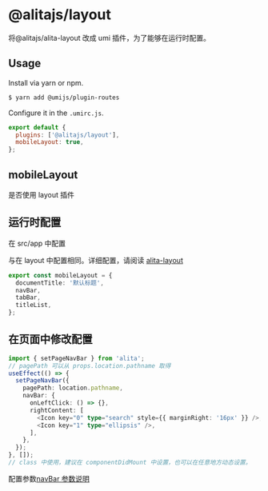 # @alitajs/layout

将@alitajs/alita-layout 改成 umi 插件，为了能够在运行时配置。

## Usage

Install via yarn or npm.

```bash
$ yarn add @umijs/plugin-routes
```

Configure it in the `.umirc.js`.

```js
export default {
  plugins: ['@alitajs/layout'],
  mobileLayout: true,
};
```

## mobileLayout

是否使用 layout 插件

## 运行时配置

在 src/app 中配置

与在 layout 中配置相同。详细配置，请阅读 [alita-layout](https://github.com/alitajs/alita-layout)

```ts
export const mobileLayout = {
  documentTitle: '默认标题',
  navBar,
  tabBar,
  titleList,
};
```

## 在页面中修改配置

```ts
import { setPageNavBar } from 'alita';
// pagePath 可以从 props.location.pathname 取得
useEffect(() => {
  setPageNavBar({
    pagePath: location.pathname,
    navBar: {
      onLeftClick: () => {},
      rightContent: [
        <Icon key="0" type="search" style={{ marginRight: '16px' }} />,
        <Icon key="1" type="ellipsis" />,
      ],
    },
  });
}, []);
// class 中使用，建议在 componentDidMount 中设置，也可以在任意地方动态设置。
```

配置参数[navBar 参数说明](https://github.com/alitajs/alita-layout#navbar-%E5%8F%82%E6%95%B0%E8%AF%B4%E6%98%8E)
